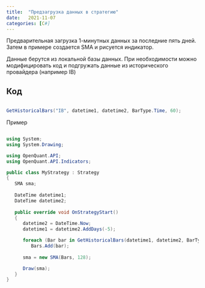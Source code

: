 ```yaml
---
title:  "Предзагрузка данных в стратегию"
date:   2021-11-07
categories: [C#]
---
```



Предварительная загрузка 1-минутных данных за последние пять дней. Затем в примере создается SMA и рисуется индикатор.


Данные берутся из локальной базы данных. При необходимости можно модифицировать код и подгружать данные из исторического провайдера (например IB)

## Код

```c#

GetHistoricalBars("IB", datetime1, datetime2, BarType.Time, 60);

```

Пример

```c#

using System;
using System.Drawing;

using OpenQuant.API;
using OpenQuant.API.Indicators;

public class MyStrategy : Strategy
{
   SMA sma;
   
   DateTime datetime1;
   DateTime datetime2;
       
   public override void OnStrategyStart()
   {
      datetime2 = DateTime.Now;
      datetime1 = datetime2.AddDays(-5); 

      foreach (Bar bar in GetHistoricalBars(datetime1, datetime2, BarType.Time, 60))
         Bars.Add(bar);             
       
      sma = new SMA(Bars, 128);

      Draw(sma);
   }
}

```

